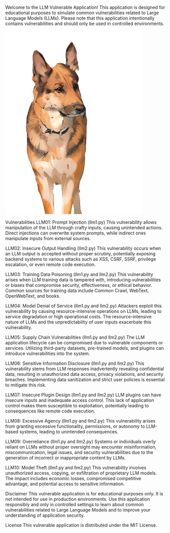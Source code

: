 Welcome to the LLM Vulnerable Application! This application is designed for educational purposes to simulate common vulnerabilities related to Large Language Models (LLMs). Please note that this application intentionally contains vulnerabilities and should only be used in controlled environments.

<img src="https://github.com/HadessCS/Delta/blob/main/delta_logo.png">


Vulnerabilities
LLM01: Prompt Injection (llm1.py)
This vulnerability allows manipulation of the LLM through crafty inputs, causing unintended actions. Direct injections can overwrite system prompts, while indirect ones manipulate inputs from external sources.

LLM02: Insecure Output Handling (llm2.py)
This vulnerability occurs when an LLM output is accepted without proper scrutiny, potentially exposing backend systems to various attacks such as XSS, CSRF, SSRF, privilege escalation, or even remote code execution.

LLM03: Training Data Poisoning (llm1.py and llm2.py)
This vulnerability arises when LLM training data is tampered with, introducing vulnerabilities or biases that compromise security, effectiveness, or ethical behavior. Common sources for training data include Common Crawl, WebText, OpenWebText, and books.

LLM04: Model Denial of Service (llm1.py and llm2.py)
Attackers exploit this vulnerability by causing resource-intensive operations on LLMs, leading to service degradation or high operational costs. The resource-intensive nature of LLMs and the unpredictability of user inputs exacerbate this vulnerability.

LLM05: Supply Chain Vulnerabilities (llm1.py and llm2.py)
The LLM application lifecycle can be compromised due to vulnerable components or services. Utilizing third-party datasets, pre-trained models, and plugins can introduce vulnerabilities into the system.

LLM06: Sensitive Information Disclosure (llm1.py and llm2.py)
This vulnerability stems from LLM responses inadvertently revealing confidential data, resulting in unauthorized data access, privacy violations, and security breaches. Implementing data sanitization and strict user policies is essential to mitigate this risk.

LLM07: Insecure Plugin Design (llm1.py and llm2.py)
LLM plugins can have insecure inputs and inadequate access control. This lack of application control makes them susceptible to exploitation, potentially leading to consequences like remote code execution.

LLM08: Excessive Agency (llm1.py and llm2.py)
This vulnerability arises from granting excessive functionality, permissions, or autonomy to LLM-based systems, leading to unintended consequences.

LLM09: Overreliance (llm1.py and llm2.py)
Systems or individuals overly reliant on LLMs without proper oversight may encounter misinformation, miscommunication, legal issues, and security vulnerabilities due to the generation of incorrect or inappropriate content by LLMs.

LLM10: Model Theft (llm1.py and llm2.py)
This vulnerability involves unauthorized access, copying, or exfiltration of proprietary LLM models. The impact includes economic losses, compromised competitive advantage, and potential access to sensitive information.

Disclaimer
This vulnerable application is for educational purposes only. It is not intended for use in production environments. Use this application responsibly and only in controlled settings to learn about common vulnerabilities related to Large Language Models and to improve your understanding of application security.

License
This vulnerable application is distributed under the MIT License.
